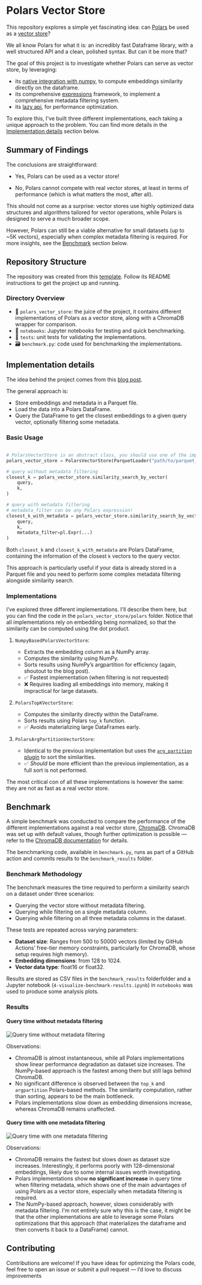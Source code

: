# Polars Vector Store

This repository explores a simple yet fascinating idea: can [Polars](https://pola.rs/) be used as a [vector store](https://en.wikipedia.org/wiki/Vector_database)?

We all know Polars for what it is: an incredibly fast Dataframe library, with a well structured API and a clean, polished syntax. But can it be more that?

The goal of this project is to investigate whether Polars can serve as vector store, by leveraging:

- its [native integration with numpy](https://docs.pola.rs/user-guide/expressions/numpy-functions/), to compute embeddings similarity directly on the dataframe.
- its comprehensive [expressions](https://docs.pola.rs/user-guide/expressions/) framework, to implement a comprehensive metadata filtering system.
- its [lazy api](https://docs.pola.rs/user-guide/lazy-api/), for performance optimization.

To explore this, I've built three different implementations, each taking a unique approach to the problem. You can find more details in the [Implementation details](#implementation-details) section below.

## Summary of Findings

The conclusions are straightforward:

- Yes, Polars can be used as a vector store!

- No, Polars cannot compete with real vector stores, at least in terms of performance (which is what matters the most, after all).

This should not come as a surprise: vector stores use highly optimized data structures and algorithms tailored for vector operations, while Polars is designed to serve a much broader scope. 

However, Polars can still be a viable alternative for small datasets  (up to ~5K vectors), especially when complex metadata filtering is required. For more insights, see the [Benchmark](#benchmark) section below.

## Repository Structure

The repository was created from this [template](https://github.com/GiovanniGiacometti/python-repo-template).  Follow its README instructions to get the project up and running.

### Directory Overview

- 📁 `polars_vector_store`: the juice of the project, it contains different implementations of Polars as a vector store, along with a ChromaDB wrapper for comparison.
- 📁 `notebooks`: Jupyter notebooks for testing and quick benchmarking.
- 📁 `tests`: unit tests for validating the implementations.
- 🗃️ `benchmark.py`: code used for benchmarking the implementations.

## Implementation details

The idea behind the project comes from this [blog post](https://minimaxir.com/2025/02/embeddings-parquet/). 

The general approach is:

- Store embeddings and metadata in a Parquet file.
- Load the data into a Polars DataFrame.
- Query the DataFrame to get the closest embeddings to a given query vector, optionally filtering some metadata.

### Basic Usage

```python

# PolarsVectorStore is an abstract class, you should use one of the implementations
polars_vector_store = PolarsVectorStore(ParquetLoader("path/to/parquet_file"))

# query without metadata filtering
closest_k = polars_vector_store.similarity_search_by_vector(
    query,
    k,
)

# query with metadata filtering
# metadata_filter can be any Polars expression!
closest_k_with_metadata = polars_vector_store.similarity_search_by_vector(
    query,
    k,
    metadata_filter=pl.Expr(...)
)

```

Both `closest_k` and `closest_k_with_metadata` are Polars DataFrame, containing the information of the closest `k` vectors to the query vector.

This approach is particularly useful if your data is already stored in a Parquet file and you need to perform some complex metadata filtering alongside similarity search.

### Implementations

I’ve explored three different implementations. I'll describe them here, but you can find the code in the `polars_vector_store/polars` folder. Notice that all implementations rely on embedding being normalized, so that the similarity can be computed using the dot product.

1. `NumpyBasedPolarsVectorStore`: 
    - Extracts the embedding column as a NumPy array.
    - Computes the similarity using NumPy.
    - Sorts results using NumPy’s argpartition for efficiency (again, shoutout to the blog post).
    - ✅ Fastest implementation (when filtering is not requested)
    - ❌ Requires loading all embeddings into memory, making it impractical for large datasets.

2. `PolarsTopKVectorStore`: 
    - Computes the similarity directly within the DataFrame.
    - Sorts results using Polars `top_k` function.
    - ✅ Avoids materializing large DataFrames early.

3. `PolarsArgPartitionVectorStore`:
    - Identical to the previous implementation but uses the [`arg_partition` plugin](https://github.com/GiovanniGiacometti/polars-argpartition) to sort the similarities.
    - ✅ *Should* be more efficient than the previous implementation, as a full sort is not performed.

The most critical con of all these implementations is however the same: they are not as fast as a real vector store.

## Benchmark

A simple benchmark was conducted to compare the performance of the different implementations against a real vector store, [ChromaDB](https://docs.trychroma.com/docs/overview/introduction). ChromaDB was set up with default values, though further optimization is possible — refer to the [ChromaDB documentation](https://docs.trychroma.com/docs/collections/configure) for details.

The benchmarking code, available in `benchmark.py`, runs as part of a GitHub action and commits results to the `benchmark_results` folder.

### Benchmark Methodology

The benchmark measures the time required to perform a similarity search on a dataset under three scenarios:

- Querying the vector store without metadata filtering.
- Querying while filtering on a single metadata column.
- Querying while filtering on all three metadata columns in the dataset.

These tests are repeated across varying parameters:
- **Dataset size**: Ranges from 500 to 50000 vectors (limited by GitHub Actions’ free-tier memory constraints, particularly for ChromaDB, whose setup requires high memory).
- **Embedding dimensions**: from 128 to 1024.
- **Vector data type**: float16 or float32.

Results are stored as CSV files in the  `benchmark_results` folderfolder and a Jupyter notebook (`4-visualize-benchmark-results.ipynb`) in `notebooks` was used to produce some analysis plots.

### Results

#### Query time without metadata filtering

![Query time without metadata filtering](benchmark_results/figures/perf_comparison_float16.png)

Observations:
- ChromaDB is almost instantaneous, while all Polars implementations show linear performance degradation as dataset size increases. The NumPy-based approach is the fastest among them but still lags behind ChromaDB.
- No significant difference is observed between the `top_k` and `argpartition` Polars-based methods. The similarity computation, rather than sorting, appears to be the main bottleneck.
- Polars implementations slow down as embedding dimensions increase, whereas ChromaDB remains unaffected.

#### Query time with one metadata filtering

![Query time with one metadata filtering](benchmark_results/figures/perf_comparison_one_metadata_filtering_float16.png)

Observations:

- ChromaDB remains the fastest but slows down as dataset size increases. Interestingly, it performs poorly with 128-dimensional embeddings, likely due to some internal issues worth investigating.
- Polars implementations show **no significant increase** in query time when filtering metadata, which shows one of the main advantages of using Polars as a vector store, especially when metadata filtering is required.
- The NumPy-based approach, however, slows considerably with metadata filtering. I'm not entirely sure why this is the case, it might be that the other implementations are able to leverage some Polars optimizations that this approach (that materializes the dataframe and then converts it back to a DataFrame) cannot.

## Contributing

Contributions are welcome! If you have ideas for optimizing the Polars code, feel free to open an issue or submit a pull request — I’d love to discuss improvements
